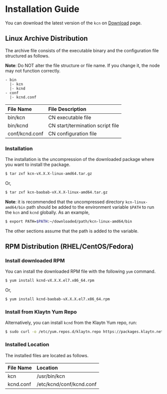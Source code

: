 # Installation Guide <a id="installation-guide"></a>

You can download the latest version of the `kcn`  on [Download](../download.md) page.

## Linux Archive Distribution <a id="linux-archive-distribution"></a>

The archive file consists of the executable binary and the configuration file structured as follows.

**Note**: Do NOT alter the file structure or file name. If you change it, the node may not function correctly.

```text
- bin
  |- kcn
  |- kcnd
- conf
  |- kcnd.conf
```

| File Name      | File Description                 |
| :------------- | :------------------------------- |
| bin/kcn        | CN executable file               |
| bin/kcnd       | CN start/termination script file |
| conf/kcnd.conf | CN configuration file            |

### Installation <a id="installation"></a>

The installation is the uncompression of the downloaded package where you want to install the package.

```bash
$ tar zxf kcn-vX.X.X-linux-amd64.tar.gz
```

Or,

```bash
$ tar zxf kcn-baobab-vX.X.X-linux-amd64.tar.gz
```

**Note**: it is recommended that the uncompressed directory `kcn-linux-amd64/bin` path should be added to the environment variable `$PATH` to run the `kcn` and `kcnd` globally. As an example,

```bash
$ export PATH=$PATH:~/downloaded/path/kcn-linux-amd64/bin
```

The other sections assume that the path is added to the variable.

## RPM Distribution (RHEL/CentOS/Fedora) <a id="rpm-rhel-centos-fedora"></a>

### Install downloaded RPM <a id="install-downloaded-rpm"></a>

You can install the downloaded RPM file with the following `yum` command.

```bash
$ yum install kcnd-vX.X.X.el7.x86_64.rpm
```

Or,

```bash
$ yum install kcnd-baobab-vX.X.X.el7.x86_64.rpm
```

### Install from Klaytn Yum Repo <a id="install-from-klaytn-yum-repo"></a>

Alternatively, you can install `kcnd` from the Klaytn Yum repo, run:

```bash
$ sudo curl -o /etc/yum.repos.d/klaytn.repo https://packages.klaytn.net/config/rhel/7/prod.repo && sudo yum install kcnd
```

### Installed Location <a id="installed-location"></a>

The installed files are located as follows.

| File Name | Location                 |
| :-------- | :----------------------- |
| kcn       | /usr/bin/kcn             |
| kcnd.conf | /etc/kcnd/conf/kcnd.conf |
